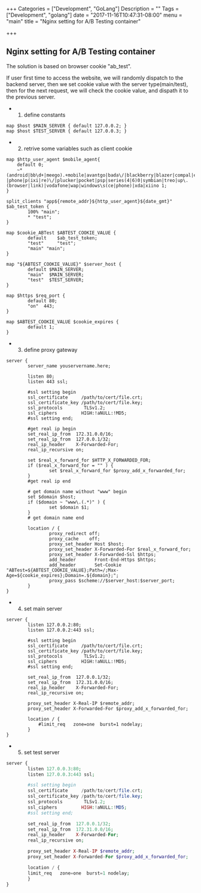 +++
Categories = ["Development", "GoLang"]
Description = ""
Tags = ["Development", "golang"]
date = "2017-11-16T10:47:31-08:00"
menu = "main"
title = "Nginx setting for A/B Testing container"

+++

## Nginx setting for A/B Testing container

The solution is based on browser cookie "ab_test".

If user first time to access the website, we will randomly dispatch to the backend server, then we set cookie value with the server type(main/test), then for the next request, we will check the cookie value, and dispath it to the previous server.


* 1. define constants

```shell
map $host $MAIN_SERVER { default 127.0.0.2; }
map $host $TEST_SERVER { default 127.0.0.3; }
```

* 2. retrive some variables such as client cookie

```shell
map $http_user_agent $mobile_agent{
    default 0;
    ~*(android|bb\d+|meego).+mobile|avantgo|bada\/|blackberry|blazer|compal|elaine|fennec|hiptop|iemobile|ip(hone|od)|iris|kindle|lge\s|maemo|midp|mmp|netfront|opera\sm(ob|in)i|palm(\sos)?|phone|p(ixi|re)\/|plucker|pocket|psp|series(4|6)0|symbian|treo|up\.(browser|link)|vodafone|wap|windows\s(ce|phone)|xda|xiino 1;
}

split_clients "app${remote_addr}${http_user_agent}${date_gmt}" $ab_test_token {
        100% "main";
        * "test";
}

map $cookie_ABTest $ABTEST_COOKIE_VALUE {
        default    $ab_test_token;
        "test"     "test";
        "main" "main";
}

map "${ABTEST_COOKIE_VALUE}" $server_host {
        default $MAIN_SERVER;
        "main"  $MAIN_SERVER;
        "test"  $TEST_SERVER;
}

map $https $req_port {
        default 80;
        "on"  443;
}

map $ABTEST_COOKIE_VALUE $cookie_expires {
        default 1;
}

```

* 3. define proxy gateway

```shell
server {
        server_name youservername.here;

        listen 80;
        listen 443 ssl;

        #ssl setting begin
        ssl_certificate     /path/to/cert/file.crt;
        ssl_certificate_key /path/to/cert/file.key;
        ssl_protocols        TLSv1.2;
        ssl_ciphers         HIGH:!aNULL:!MD5;
        #ssl setting end;

        #get real ip begin
        set_real_ip_from  172.31.0.0/16;
        set_real_ip_from  127.0.0.1/32;
        real_ip_header    X-Forwarded-For;
        real_ip_recursive on;

        set $real_x_forward_for $HTTP_X_FORWARDED_FOR;
        if ($real_x_forward_for = "" ) {
                set $real_x_forward_for $proxy_add_x_forwarded_for;
        }
        #get real ip end

        # get domain name without "www" begin
        set $domain $host;
        if ($domain ~ "www\.(.*)" ) {
                set $domain $1;
        }
        # get domain name end

        location / {
                proxy_redirect off;
                proxy_cache    off;
                proxy_set_header Host $host;
                proxy_set_header X-Forwarded-For $real_x_forward_for;
                proxy_set_header X-Forwarded-Ssl $https;
                add_header       Front-End-Https $https;
                add_header       Set-Cookie "ABTest=${ABTEST_COOKIE_VALUE};Path=/;Max-Age=${cookie_expires};Domain=.${domain};";
                proxy_pass $scheme://$server_host:$server_port;
        }
}
```

* 4. set main server 

```shell
server {
        listen 127.0.0.2:80;
        listen 127.0.0.2:443 ssl;

        #ssl setting begin
        ssl_certificate     /path/to/cert/file.crt;
        ssl_certificate_key /path/to/cert/file.key;
        ssl_protocols        TLSv1.2;
        ssl_ciphers         HIGH:!aNULL:!MD5;
        #ssl setting end;

        set_real_ip_from  127.0.0.1/32;
        set_real_ip_from  172.31.0.0/16;
        real_ip_header    X-Forwarded-For;
        real_ip_recursive on;

        proxy_set_header X-Real-IP $remote_addr;
        proxy_set_header X-Forwarded-For $proxy_add_x_forwarded_for;

        location / {
            #limit_req   zone=one  burst=1 nodelay;
        }
}
```

* 5. set test server

```php
server {
        listen 127.0.0.3:80;
        listen 127.0.0.3:443 ssl;

        #ssl setting begin
        ssl_certificate     /path/to/cert/file.crt;
        ssl_certificate_key /path/to/cert/file.key;
        ssl_protocols        TLSv1.2;
        ssl_ciphers         HIGH:!aNULL:!MD5;
        #ssl setting end;

        set_real_ip_from  127.0.0.1/32;
        set_real_ip_from  172.31.0.0/16;
        real_ip_header    X-Forwarded-For;
        real_ip_recursive on;

        proxy_set_header X-Real-IP $remote_addr;
        proxy_set_header X-Forwarded-For $proxy_add_x_forwarded_for;

        location / {
        limit_req   zone=one  burst=1 nodelay;
        }
}
```
